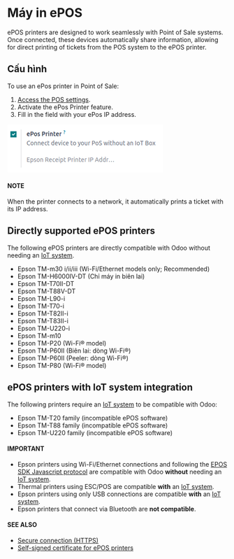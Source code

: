 # Máy in ePOS

ePOS printers are designed to work seamlessly with Point of Sale systems. Once connected, these
devices automatically share information, allowing for direct printing of tickets from the POS system
to the ePOS printer.

## Cấu hình

To use an ePos printer in Point of Sale:

1. [Access the POS settings](../configuration.md#configuration-settings).
2. Activate the ePos Printer feature.
3. Fill in the field with your ePos IP address.

![setting to enable the ePos printer feature](../../../../.gitbook/assets/setting.png)

#### NOTE
When the printer connects to a network, it automatically prints a ticket with its IP address.

## Directly supported ePOS printers

The following ePOS printers are directly compatible with Odoo without needing an [IoT system](../../../general/iot/devices/printer.md).

- Epson TM-m30 i/ii/iii (Wi-Fi/Ethernet models only; Recommended)
- Epson TM-H6000IV-DT (Chỉ máy in biên lai)
- Epson TM-T70II-DT
- Epson TM-T88V-DT
- Epson TM-L90-i
- Epson TM-T70-i
- Epson TM-T82II-i
- Epson TM-T83II-i
- Epson TM-U220-i
- Epson TM-m10
- Epson TM-P20 (Wi-Fi® model)
- Epson TM-P60II (Biên lai: dòng Wi-Fi®)
- Epson TM-P60II (Peeler: dòng Wi-Fi®)
- Epson TM-P80 (Wi-Fi® model)

## ePOS printers with IoT system integration

The following printers require an [IoT system](../../../general/iot/devices/printer.md) to
be compatible with Odoo:

- Epson TM-T20 family (incompatible ePOS software)
- Epson TM-T88 family (incompatible ePOS software)
- Epson TM-U220 family (incompatible ePOS software)

#### IMPORTANT
- Epson printers using Wi-Fi/Ethernet connections and following the [EPOS SDK Javascript protocol](https://download4.epson.biz/sec_pubs/pos/reference_en/technology/epson_epos_sdk.html) are
  compatible with Odoo **without** needing an [IoT system](../../../general/iot/devices/printer.md).
- Thermal printers using ESC/POS are compatible **with** an [IoT system](../../../general/iot/devices/printer.md).
- Epson printers using only USB connections are compatible **with** an [IoT system](../../../general/iot/devices/printer.md).
- Epson printers that connect via Bluetooth are **not compatible**.

#### SEE ALSO
- [Secure connection (HTTPS)](https.md)
- [Self-signed certificate for ePOS printers](epos_ssc.md)
